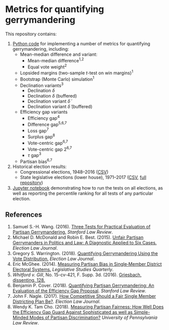 # Metrics for quantifying gerrymandering

This repository contains:

1. [Python code](metrics.py) for implementing a number of metrics for quantifying gerrymandering, including:
    - Mean-median difference and variant:
       - Mean-median difference<sup>1,2</sup>
       - Equal vote weight<sup>2</sup>
    - Lopsided margins (two-sample _t_-test on win margins)<sup>1</sup>
    - Bootstrap (Monte Carlo) simulation<sup>1</sup>
    - Declination variants<sup>3</sup>
       - Declination $\delta$
       - Declination $\delta$ (buffered)
       - Declination variant $\tilde{\delta}$
       - Declination variant $\tilde{\delta}$ (buffered)
    - Efficiency gap variants
       - Efficiency gap<sup>4</sup>
       - Difference gap<sup>5,6,7</sup>
       - Loss gap<sup>7</sup>
       - Surplus gap<sup>8</sup>
       - Vote-centric gap<sup>6,7</sup>
       - Vote-centric gap 2<sup>6,7</sup>
       - $\tau$ gap<sup>3</sup>
    - Partisan bias<sup>6,7</sup>
2. Historical election results:
    - Congressional elections, 1948–2016 ([CSV](election_data/congressional_election_results_post1948.csv))
    - State legislative elections (lower house), 1971–2017 ([CSV](election_data/state_legislative/state_legislative_election_results_post1971.csv), [full repository](https://github.com/PrincetonUniversity/historic_state_legislative_election_results))
3. [Jupyter notebook](run_gerrymandering_metrics.ipynb) demonstrating how to run the tests on all elections, as well as reporting the percentile ranking for all tests of any particular election.

## References
1. Samuel S.-H. Wang. (2016). [Three Tests for Practical Evaluation of Partisan Gerrymandering.](https://www.stanfordlawreview.org/print/article/three-tests-for-practical-evaluation-of-partisan-gerrymandering/) _Stanford Law Review_.
2. Michael D. McDonald and Robin E. Best. (2015). [Unfair Partisan Gerrymanders in Politics and Law: A Diagnostic Applied to Six Cases.](https://www.liebertpub.com/doi/abs/10.1089/elj.2015.0358) _Election Law Journal_.
3. Gregory S. Warrington. (2018). [Quantifying Gerrymandering Using the Vote Distribution.](https://www.liebertpub.com/doi/abs/10.1089/elj.2017.0447) _Election Law Journal_.
4. Eric McGhee. (2014). [Measuring Partisan Bias in Single‐Member District Electoral Systems.](https://onlinelibrary.wiley.com/doi/abs/10.1111/lsq.12033) _Legislative Studies Quarterly_.
5. _Whitford v. Gill_, No. 15-cv-421, F. Supp. 3d. (2016). [Griesbach, dissenting, 128.](https://www.leagle.com/decision/infdco20161122f51)
6. Benjamin P. Cover. (2018). [Quantifying Partisan Gerrymandering: An Evaluation of the Efficiency Gap Proposal](https://www.stanfordlawreview.org/print/article/quantifying-partisan-gerrymandering/). _Stanford Law Review_.
7. John F. Nagle. (2017). [How Competitive Should a Fair Single Member Districting Plan Be?](https://www.liebertpub.com/doi/full/10.1089/elj.2016.0386). _Election Law Journal_.
8. Wendy K. Tam Cho. (2018). [Measuring Partisan Fairness: How Well Does the Efficiency Gap Guard Against Sophisticated as well as Simple-Minded Modes of Partisan Discrimination?](https://scholarship.law.upenn.edu/penn_law_review_online/vol166/iss1/2/) _University of Pennsylvania Law
Review_.
